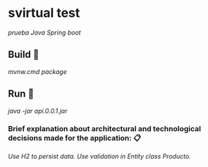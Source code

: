 # svirtual test

_prueba Java Spring boot_

## Build 🚀

_mvnw.cmd package_

## Run 🚀
_java -jar api.0.0.1.jar_

### Brief explanation about architectural and technological decisions made for the application: 📋

_Use H2 to persist data._
_Use validation in Entity class Producto._
